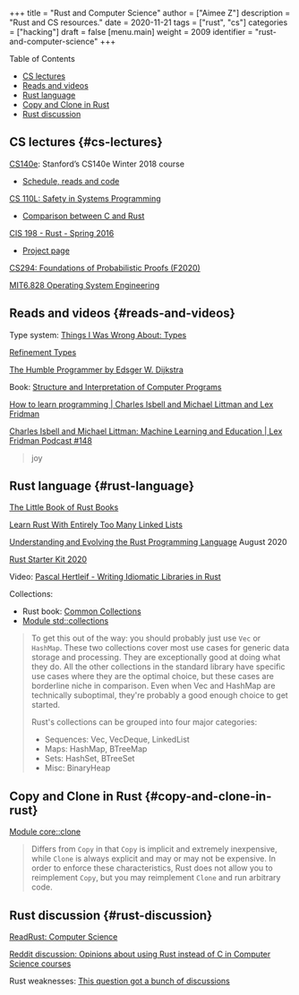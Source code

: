+++
title = "Rust and Computer Science"
author = ["Aimee Z"]
description = "Rust and CS resources."
date = 2020-11-21
tags = ["rust", "cs"]
categories = ["hacking"]
draft = false
[menu.main]
  weight = 2009
  identifier = "rust-and-computer-science"
+++

<div class="ox-hugo-toc toc">
<div></div>

<div class="heading">Table of Contents</div>

- [CS lectures](#cs-lectures)
- [Reads and videos](#reads-and-videos)
- [Rust language](#rust-language)
- [Copy and Clone in Rust](#copy-and-clone-in-rust)
- [Rust discussion](#rust-discussion)

</div>
<!--endtoc-->


## CS lectures {#cs-lectures}

[CS140e](https://cs140e.sergio.bz/syllabus/#schedule): Stanford’s CS140e Winter 2018 course

-   [Schedule, reads and code](https://cs140e.sergio.bz/syllabus/#schedule)

[CS 110L: Safety in Systems Programming](https://reberhardt.com/cs110l/spring-2020/)

-   [Comparison between C and Rust](https://reberhardt.com/cs110l/spring-2020/slides/lecture-18.pdf)

[CIS 198 - Rust - Spring 2016](https://github.com/cis198-2016s)

-   [Project page](https://cis198-2016s.github.io/projects/)

[CS294: Foundations of Probabilistic Proofs (F2020)](https://people.eecs.berkeley.edu/~alexch/classes/CS294-F2020.html)

[MIT6.828 Operating System Engineering](https://github.com/SmallPond/MIT6.828%5FOS)


## Reads and videos {#reads-and-videos}

Type system: [Things I Was Wrong About: Types](https://v5.chriskrycho.com/journal/things-i-was-wrong-about/1-types/)

[Refinement Types](https://arxiv.org/pdf/2010.07763.pdf)

[The Humble Programmer by Edsger W. Dijkstra](https://www.cs.utexas.edu/~EWD/transcriptions/EWD03xx/EWD340.html)

Book: [Structure and Interpretation of Computer Programs](https://mitpress.mit.edu/sites/default/files/sicp/full-text/book/book-Z-H-4.html#%%5Ftoc%5Fstart)

[How to learn programming | Charles Isbell and Michael Littman and Lex Fridman](https://www.youtube.com/watch?v=j-BVv0XW1H8)

[Charles Isbell and Michael Littman: Machine Learning and Education | Lex Fridman Podcast #148](https://www.youtube.com/watch?v=yzMVEbs8Zz0)

> joy


## Rust language {#rust-language}

[The Little Book of Rust Books](https://lborb.github.io/book/)

[Learn Rust With Entirely Too Many Linked Lists](https://rust-unofficial.github.io/too-many-lists/index.html)

[Understanding and Evolving the Rust Programming Language](https://people.mpi-sws.org/~jung/phd/thesis-screen.pdf) August 2020

[Rust Starter Kit 2020](https://wiki.alopex.li/RustStarterKit2020)

Video: [Pascal Hertleif - Writing Idiomatic Libraries in Rust](https://www.youtube.com/watch?v=0zOg8%5FB71gE)

Collections:

-   Rust book: [Common Collections](https://doc.rust-lang.org/stable/book/ch08-00-common-collections.html)
-   [Module std::collections](https://doc.rust-lang.org/stable/std/collections/index.html)

> To get this out of the way: you should probably just use `Vec` or `HashMap`.
These two collections cover most use cases for generic data storage and processing.
They are exceptionally good at doing what they do.
All the other collections in the standard library have
specific use cases where they are the optimal choice,
but these cases are borderline niche in comparison.
Even when Vec and HashMap are technically suboptimal,
they're probably a good enough choice to get started.
>
> Rust's collections can be grouped into four major categories:
>
> - Sequences: Vec, VecDeque, LinkedList
> - Maps: HashMap, BTreeMap
> - Sets: HashSet, BTreeSet
> - Misc: BinaryHeap


## Copy and Clone in Rust {#copy-and-clone-in-rust}

[Module core::clone](https://doc.rust-lang.org/core/clone/index.html)

> Differs from `Copy` in that `Copy` is implicit and extremely inexpensive,
while `Clone` is always explicit and may or may not be expensive.
In order to enforce these characteristics, Rust does not allow you to reimplement `Copy`,
but you may reimplement `Clone` and run arbitrary code.


## Rust discussion {#rust-discussion}

[ReadRust: Computer Science](https://readrust.net/computer-science)

[Reddit discussion: Opinions about using Rust instead of C in Computer Science courses](https://www.reddit.com/r/rust/comments/6nw22d/opinions%5Fabout%5Fusing%5Frust%5Finstead%5Fof%5Fc%5Fin/)

Rust weaknesses:
[This question got a bunch of discussions](https://www.reddit.com/r/rust/comments/jia2xn/what%5Fare%5Fsome%5Fof%5Frusts%5Fweaknesses%5Fas%5Fa%5Flanguage/)